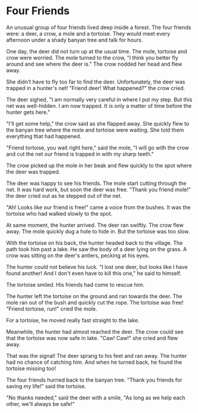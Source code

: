 # Four Friends

An unusual group of four friends lived deep inside a forest. The four friends were: a deer, a crow, a mole and a tortoise. They would meet every afternoon under a shady banyan tree and talk for hours.

One day, the deer did not turn up at the usual time. The mole, tortoise and crow were worried. The mole turned to the crow, "I think you better fly around and see where the deer is." The crow nodded her head and flew away.

She didn't have to fly too far to find the deer. Unfortunately, the deer was trapped in a hunter's net! "Friend deer! What happened?" the crow cried.

The deer sighed, "I am normally very careful in where I put my step. But this net was well-hidden. I am now trapped. It is only a matter of time before the hunter gets here."

"I'll get some help," the crow said as she flapped away. She quickly flew to the banyan tree where the mole and tortoise were waiting. She told them everything that had happened.

"Friend tortoise, you wait right here," said the mole, "I will go with the crow and cut the net our friend is trapped in with my sharp teeth."

The crow picked up the mole in her beak and flew quickly to the spot where the deer was trapped.

The deer was happy to see his friends. The mole start cutting through the net. It was hard work, but soon the deer was free. "Thank you friend mole!" the deer cried out as he stepped out of the net.

"Ah! Looks like our friend is free!" came a voice from the bushes. It was the tortoise who had walked slowly to the spot.

At same moment, the hunter arrived. The deer ran swiftly. The crow flew away. The mole quickly dug a hole to hide in. But the tortoise was too slow.

With the tortoise on his back, the hunter headed back to the village. The path took him past a lake. He saw the body of a deer lying on the grass. A crow was sitting on the deer's antlers, pecking at his eyes.

The hunter could not believe his luck. "I lost one deer, but looks like I have found another! And I don't even have to kill this one," he said to himself.

The tortoise smiled. His friends had come to rescue him.

The hunter left the tortoise on the ground and ran towards the deer. The mole ran out of the bush and quickly cut the rope. The tortoise was free! "Friend tortoise, run!" cried the mole.

For a tortoise, he moved really fast straight to the lake.  

Meanwhile, the hunter had almost reached the deer. The crow could see that the tortoise was now safe in lake. "Caw! Caw!" she cried and flew away.

That was the signal! The deer sprang to his feet and ran away. The hunter had no chance of catching him. And when he turned back, he found the tortoise missing too!

The four friends hurried back to the banyan tree. "Thank you friends for saving my life!" said the tortoise.

"No thanks needed," said the deer with a smile, "As long as we help each other, we'll always be safe!"
